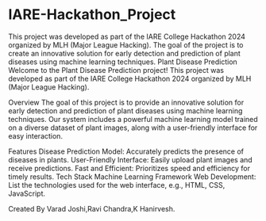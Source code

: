 # IARE-Hackathon_Project
This project was developed as part of the IARE College Hackathon 2024 organized by MLH (Major League Hacking). The goal of the project is to create an innovative solution for early detection and prediction of plant diseases using machine learning techniques.
Plant Disease Prediction
Welcome to the Plant Disease Prediction project! This project was developed as part of the IARE College Hackathon 2024 organized by MLH (Major League Hacking).

Overview
The goal of this project is to provide an innovative solution for early detection and prediction of plant diseases using machine learning techniques. Our system includes a powerful machine learning model trained on a diverse dataset of plant images, along with a user-friendly interface for easy interaction.

Features
Disease Prediction Model: Accurately predicts the presence of diseases in plants.
User-Friendly Interface: Easily upload plant images and receive predictions.
Fast and Efficient: Prioritizes speed and efficiency for timely results.
Tech Stack
Machine Learning Framework
Web Development: List the technologies used for the web interface, e.g., HTML, CSS, JavaScript.

Created By Varad Joshi,Ravi Chandra,K Hanirvesh.
